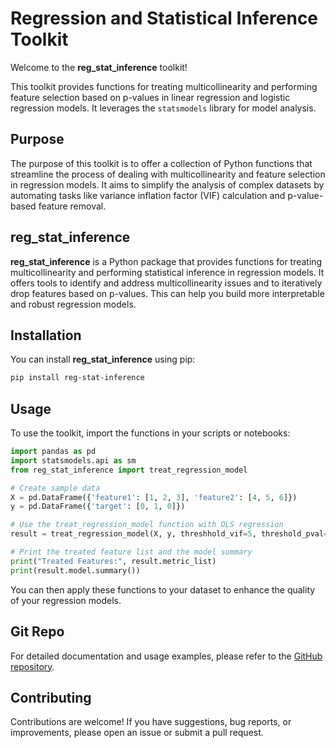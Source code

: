 # Regression and Statistical Inference Toolkit

Welcome to the **reg_stat_inference** toolkit!

This toolkit provides functions for treating multicollinearity and performing feature selection based on p-values in linear regression and logistic regression models. It leverages the `statsmodels` library for model analysis.

## Purpose

The purpose of this toolkit is to offer a collection of Python functions that streamline the process of dealing with multicollinearity and feature selection in regression models. It aims to simplify the analysis of complex datasets by automating tasks like variance inflation factor (VIF) calculation and p-value-based feature removal.

## reg_stat_inference

**reg_stat_inference** is a Python package that provides functions for treating multicollinearity and performing statistical inference in regression models. It offers tools to identify and address multicollinearity issues and to iteratively drop features based on p-values. This can help you build more interpretable and robust regression models.

## Installation

You can install **reg_stat_inference** using pip:

```bash
pip install reg-stat-inference
```

## Usage

To use the toolkit, import the functions in your scripts or notebooks:

```python
import pandas as pd
import statsmodels.api as sm
from reg_stat_inference import treat_regression_model

# Create sample data
X = pd.DataFrame({'feature1': [1, 2, 3], 'feature2': [4, 5, 6]})
y = pd.DataFrame({'target': [0, 1, 0]})

# Use the treat_regression_model function with OLS regression
result = treat_regression_model(X, y, threshhold_vif=5, threshold_pval=0.05, reg_type='OLS')

# Print the treated feature list and the model summary
print("Treated Features:", result.metric_list)
print(result.model.summary())
```
You can then apply these functions to your dataset to enhance the quality of your regression models.

## Git Repo

For detailed documentation and usage examples, please refer to the [GitHub repository](https://github.com/DirceuVio/reg_stat_inference).


## Contributing
Contributions are welcome! If you have suggestions, bug reports, or improvements, please open an issue or submit a pull request.